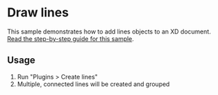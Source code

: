 # Draw lines

This sample demonstrates how to add lines objects to an XD document.
[Read the step-by-step guide for this sample](https://github.com/AdobeXD/Plugin-Guides/tree/master/Guides/how-to-draw-lines-guide).

## Usage

1. Run "Plugins > Create lines"
1. Multiple, connected lines will be created and grouped
